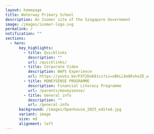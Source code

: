 ```yaml
---
layout: homepage
title: Waterway Primary School
description: An Isomer site of the Singapore Government
image: /images/isomer-logo.svg
permalink: /
notification: ""
sections:
  - hero:
      key_highlights:
        - title: Quicklinks
          description: ""
          url: /quicklinks/
        - title: Corporate Video
          description: WAPS Experience
          url: https://youtu.be/FXT2Do68ics?si=oBkLL8e8KvheID_w
        - title: MONEYSENSE PROGRAMME
          description: Financial Literacy Programme
          url: /parents/moneysense/
        - title: General info
          description: ""
          url: /general-info
      background: /images/Openhouse_2025_edited.jpg
      variant: image
      size: md
      alignment: left
---
```

